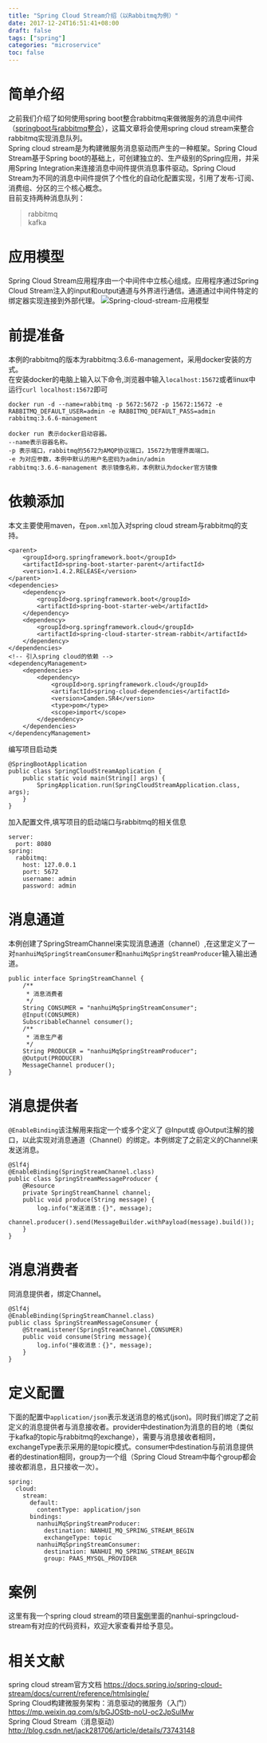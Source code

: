 ```yaml
---
title: "Spring Cloud Stream介绍（以Rabbitmq为例）"
date: 2017-12-24T16:51:41+08:00
draft: false
tags: ["spring"]
categories: "microservice"
toc: false
---
```

# 简单介绍
之前我们介绍了如何使用spring boot整合rabbitmq来做微服务的消息中间件（[springboot与rabbitmq整合](http://jovi.io/post/springboot-rabbitmq-introduce/)），这篇文章将会使用spring cloud stream来整合rabbitmq实现消息队列。  
Spring cloud stream是为构建微服务消息驱动而产生的一种框架。Spring Cloud Stream基于Spring boot的基础上，可创建独立的、生产级别的Spring应用，并采用Spring Integration来连接消息中间件提供消息事件驱动。Spring Cloud Stream为不同的消息中间件提供了个性化的自动化配置实现，引用了发布-订阅、消费组、分区的三个核心概念。  
目前支持两种消息队列：  

> rabbitmq  
> kafka

# 应用模型

Spring Cloud Stream应用程序由一个中间件中立核心组成。应用程序通过Spring Cloud Stream注入的input和output通道与外界进行通信。通道通过中间件特定的绑定器实现连接到外部代理。
![Spring-cloud-stream-应用模型](../images/rabbitmq/spring-cloud-stream-with-binder.png)

# 前提准备
本例的rabbitmq的版本为rabbitmq:3.6.6-management，采用docker安装的方式。  
在安装docker的电脑上输入以下命令,浏览器中输入`localhost:15672`或者linux中运行`curl localhost:15672`即可  
```
docker run -d --name=rabbitmq -p 5672:5672 -p 15672:15672 -e RABBITMQ_DEFAULT_USER=admin -e RABBITMQ_DEFAULT_PASS=admin rabbitmq:3.6.6-management
```
```
docker run 表示docker启动容器。
--name表示容器名称。
-p 表示端口，rabbitmq的5672为AMQP协议端口，15672为管理界面端口。
-e 为对应参数，本例中默认的用户名密码为admin/admin
rabbitmq:3.6.6-management 表示镜像名称，本例默认为docker官方镜像
```

# 依赖添加
本文主要使用maven，在`pom.xml`加入对spring cloud stream与rabbitmq的支持。
```
<parent>
    <groupId>org.springframework.boot</groupId>
    <artifactId>spring-boot-starter-parent</artifactId>
    <version>1.4.2.RELEASE</version>
</parent>
<dependencies>
    <dependency>
        <groupId>org.springframework.boot</groupId>
        <artifactId>spring-boot-starter-web</artifactId>
    </dependency>
    <dependency>
        <groupId>org.springframework.cloud</groupId>
        <artifactId>spring-cloud-starter-stream-rabbit</artifactId>
    </dependency>
</dependencies>
<!-- 引入spring cloud的依赖 -->
<dependencyManagement>
    <dependencies>
        <dependency>
            <groupId>org.springframework.cloud</groupId>
            <artifactId>spring-cloud-dependencies</artifactId>
            <version>Camden.SR4</version>
            <type>pom</type>
            <scope>import</scope>
        </dependency>
    </dependencies>
</dependencyManagement>
```
编写项目启动类
```
@SpringBootApplication
public class SpringCloudStreamApplication {
    public static void main(String[] args) {
        SpringApplication.run(SpringCloudStreamApplication.class, args);
    }
}
```
加入配置文件,填写项目的启动端口与rabbitmq的相关信息
```
server:
  port: 8080
spring:
  rabbitmq:
    host: 127.0.0.1
    port: 5672
    username: admin
    password: admin
```

# 消息通道
本例创建了SpringStreamChannel来实现消息通道（channel）,在这里定义了一对`nanhuiMqSpringStreamConsumer`和`nanhuiMqSpringStreamProducer`输入输出通道。
```
public interface SpringStreamChannel {
	/**
	 * 消息消费者
	 */
	String CONSUMER = "nanhuiMqSpringStreamConsumer";
	@Input(CONSUMER)
    SubscribableChannel consumer();
	/**
	 * 消息生产者
	 */
	String PRODUCER = "nanhuiMqSpringStreamProducer";
	@Output(PRODUCER)
    MessageChannel producer();
}
```

# 消息提供者
`@EnableBinding`该注解用来指定一个或多个定义了 @Input或 @Output注解的接口，以此实现对消息通道（Channel）的绑定。本例绑定了之前定义的Channel来发送消息。
```
@Slf4j
@EnableBinding(SpringStreamChannel.class)
public class SpringStreamMessageProducer {
    @Resource
    private SpringStreamChannel channel;
    public void produce(String message) {
        log.info("发送消息：{}", message);
        channel.producer().send(MessageBuilder.withPayload(message).build());
    }
}
```

# 消息消费者
同消息提供者，绑定Channel。
```
@Slf4j
@EnableBinding(SpringStreamChannel.class)
public class SpringStreamMessageConsumer {
    @StreamListener(SpringStreamChannel.CONSUMER)
    public void consume(String message){
        log.info("接收消息：{}", message);
    }
}
```

# 定义配置
下面的配置中`application/json`表示发送消息的格式(json)。同时我们绑定了之前定义的消息提供者与消息接收者。provider中destination为消息的目的地（类似于kafka的topic与rabbitmq的exchange），需要与消息接收者相同，exchangeType表示采用的是topic模式。consumer中destination与前消息提供者的destination相同，group为一个组（Spring Cloud Stream中每个group都会接收都消息，且只接收一次）。
```
spring:
  cloud:
    stream:
      default:
        contentType: application/json
      bindings:
        nanhuiMqSpringStreamProducer:
          destination: NANHUI_MQ_SPRING_STREAM_BEGIN
          exchangeType: topic
        nanhuiMqSpringStreamConsumer:
          destination: NANHUI_MQ_SPRING_STREAM_BEGIN
          group: PAAS_MYSQL_PROVIDER
```

# 案例
这里有我一个spring cloud stream的项目[案例](https://github.com/maojiawei/nanhui-mq)里面的nanhui-springcloud-stream有对应的代码资料，欢迎大家查看并给予意见。

# 相关文献
spring cloud stream官方文档 https://docs.spring.io/spring-cloud-stream/docs/current/reference/htmlsingle/  
Spring Cloud构建微服务架构：消息驱动的微服务（入门） https://mp.weixin.qq.com/s/bGJOStb-noU-oc2JpSulMw  
Spring Cloud Stream（消息驱动）http://blog.csdn.net/jack281706/article/details/73743148